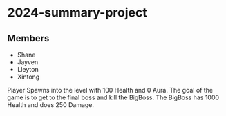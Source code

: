 # 2024-summary-project

## Members

- Shane
- Jayven
- Lleyton
- Xintong

Player Spawns into the level with 100 Health and 0 Aura.
The goal of the game is to get to the final boss and kill the BigBoss.
The BigBoss has 1000 Health and does 250 Damage.


